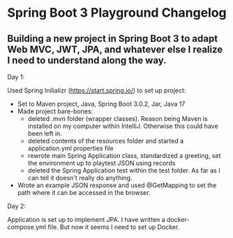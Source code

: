 # Spring Boot 3 Playground Changelog
## Building a new project in Spring Boot 3 to adapt Web MVC, JWT, JPA, and whatever else I realize I need to understand along the way.

Day 1:

Used Spring Inilializr (https://start.spring.io/) to set up project:
- Set to Maven project, Java, Spring Boot 3.0.2, Jar, Java 17
- Made project bare-bones:
	+ deleted .mvn folder (wrapper classes). Reason being Maven is installed on my computer within IntelliJ. Otherwise this could have been left in.
	+ deleted contents of the resources folder and started a application.yml properties file
	+ rewrote main Spring Application class, standardized a greeting, set the environment up to playtest JSON using records
	+ deleted the Spring Application test within the test folder. As far as I can tell it doesn't really do anything.
- Wrote an example JSON response and used @GetMapping to set the path where it can be accessed in the browser.

Day 2:

Application is set up to implement JPA. I have written a docker-compose.yml file. But now it seems I need to set up Docker.
